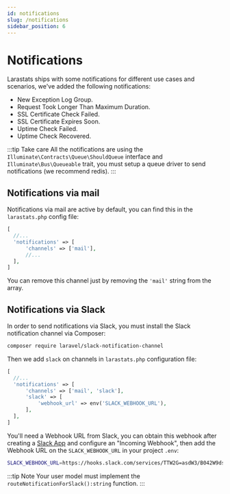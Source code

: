 ```yaml
---
id: notifications
slug: /notifications
sidebar_position: 6
---
```


# Notifications

Larastats ships with some notifications for different use cases and scenarios, we've added the following notifications:

- New Exception Log Group.
- Request Took Longer Than Maximum Duration.
- SSL Certificate Check Failed.
- SSL Certificate Expires Soon.
- Uptime Check Failed.
- Uptime Check Recovered.

:::tip Take care
All the notifications are using the `Illuminate\Contracts\Queue\ShouldQueue` interface and `Illuminate\Bus\Queueable` trait, you must setup a queue driver to send notifications (we recommend redis).
:::

## Notifications via mail

Notifications via mail are active by default, you can find this in the `larastats.php` config file:

```php title="./config/larastats.php"
[
  //...
  'notifications' => [
      'channels' => ['mail'],
      //...
  ],
]
```

You can remove this channel just by removing the `'mail'` string from the array.

## Notifications via Slack

In order to send notifications via Slack, you must install the Slack notification channel via Composer:

```bash
composer require laravel/slack-notification-channel
```

Then we add `slack` on channels in `larastats.php` configuration file:

```php  title="./config/larastats.php"
[
  //...
  'notifications' => [
      'channels' => ['mail', 'slack'],
      'slack' => [
          'webhook_url' => env('SLACK_WEBHOOK_URL'),
      ],
  ],
]
```

You'll need a Webhook URL from Slack, you can obtain this webhook after creating a [Slack App](https://api.slack.com/apps?new_app=1) and configure an "Incoming Webhook", then add the Webhook URL on the `SLACK_WEBHOOK_URL` in your project `.env`:

```bash
SLACK_WEBHOOK_URL=https://hooks.slack.com/services/TTW2G=asdW3/B042W9dsd9L/D1D329QLMNsdi12
```

:::tip Note
Your user model must implement the `routeNotificationForSlack():string` function.
:::